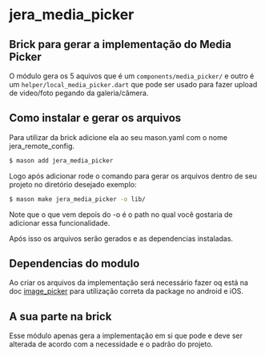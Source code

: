 # jera_media_picker


## Brick para gerar a implementação do Media Picker

O módulo gera os 5 aquivos que é um `components/media_picker/` e outro é um `helper/local_media_picker.dart` que pode ser usado para fazer upload de video/foto pegando da galeria/câmera.<br>

## Como instalar e gerar os arquivos

Para utilizar da brick adicione ela ao seu mason.yaml com o nome jera_remote_config.

```bash
$ mason add jera_media_picker
```

Logo após adicionar rode o comando para gerar os arquivos dentro de seu projeto no diretório desejado exemplo:

```bash
$ mason make jera_media_picker -o lib/
```

Note que o que vem depois do -o é o path no qual você gostaria de adicionar essa funcionalidade.

Após isso os arquivos serão gerados e as dependencias instaladas.

## Dependencias do modulo

Ao criar os arquivos da implementação será necessário fazer oq está na doc [image_picker](https://pub.dev/packages/image_picker) para utilização correta da package no android e iOS.<br>


## A sua parte na brick

Esse módulo apenas gera a implementação em si que pode e deve ser alterada de acordo com a necessidade e o padrão do projeto.
